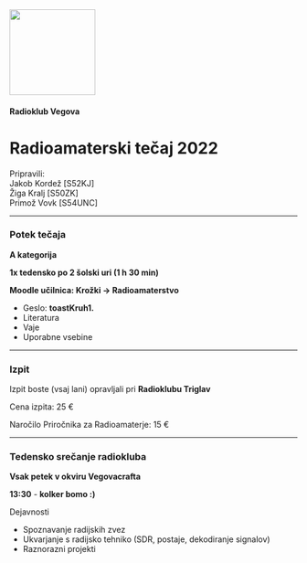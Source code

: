 <img src="images/RKV_logo.svg" width=150>

#### Radioklub Vegova

# Radioamaterski tečaj 2022

Pripravili:  
Jakob Kordež \[S52KJ]  
Žiga Kralj \[S50ZK]  
Primož Vovk \[S54UNC]

----

### Potek tečaja

**A kategorija**

**1x tedensko po 2 šolski uri (1 h 30 min)**

**Moodle učilnica: Krožki -> Radioamaterstvo**
- Geslo: **toastKruh1.**
- Literatura
- Vaje
- Uporabne vsebine

----

### Izpit

Izpit boste (vsaj lani) opravljali pri **Radioklubu Triglav**

Cena izpita: 25 €

Naročilo Priročnika za Radioamaterje: 15 €

----

### Tedensko srečanje radiokluba

**Vsak petek v okviru Vegovacrafta**

**13:30** - **kolker bomo :)**

Dejavnosti
- Spoznavanje radijskih zvez
- Ukvarjanje s radijsko tehniko (SDR, postaje, dekodiranje signalov)
- Raznorazni projekti
